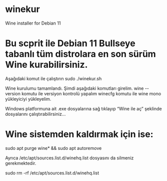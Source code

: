 # winekur
Wine installer for Debian 11

# Bu scprit ile Debian 11 Bullseye tabanlı tüm distrolara en son sürüm Wine kurabilirsiniz.

Aşağıdaki komut ile çalıştırın
sudo ./winekur.sh

Wine kurulumu tamamlandı. Şimdi aşağıdaki komutları girelim.
wine --version komutu ile versiyon kontrolü yapalım
winecfg komutu ile wine mono yükleyiciyi yükleyelim.

Windows platformuna ait .exe dosyalarına sağ tıklayıp “Wine ile aç” şeklinde dosyalarını çalıştırabilirsiniz…


# Wine sistemden kaldırmak için ise:

sudo apt purge wine* && sudo apt autoremove

Ayrıca /etc/apt/sources.list.d/winehq.list dosyasını da silmeniz gerekmektedir.

sudo rm -rf /etc/apt/sources.list.d/winehq.list

